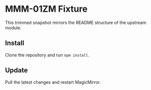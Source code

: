 # MMM-01ZM Fixture

This trimmed snapshot mirrors the README structure of the upstream module.

## Install

Clone the repository and run `npm install`.

## Update

Pull the latest changes and restart MagicMirror.
